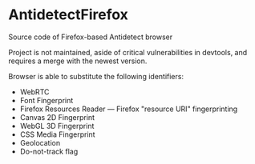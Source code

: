 # AntidetectFirefox
Source code of Firefox-based Antidetect browser

Project is not maintained, aside of critical vulnerabilities in devtools, and requires a merge with the newest version.

Browser is able to substitute the following identifiers:

* WebRTC
* Font Fingerprint
* Firefox Resources Reader — Firefox "resource URI" fingerprinting
* Canvas 2D Fingerprint
* WebGL 3D Fingerprint
* CSS Media Fingerprint
* Geolocation
* Do-not-track flag

